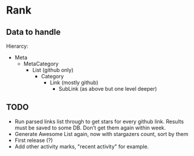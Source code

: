 # Rank

## Data to handle

Hierarcy:
- Meta
  - MetaCategory
    - List (github only)
      - Category
        - Link (mostly github)
          - SubLink (as above but one level deeper)

## TODO
- Run parsed links list through to get stars for every github link.
Results must be saved to some DB. Don't get them again within week.
- Generate Awesome List again, now with stargazers count, sort by them
- First release (?)
- Add other activity marks, "recent activity" for example.
